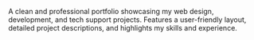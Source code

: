 A clean and professional portfolio showcasing my web design, development, and tech support projects. Features a user-friendly layout, detailed project descriptions, and highlights my skills and experience.
 
 
